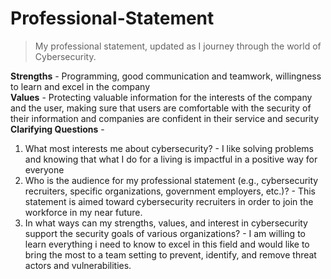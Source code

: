 # Professional-Statement
>My professional statement, updated as I journey through the world of Cybersecurity.
>
**Strengths** - Programming, good communication and teamwork, willingness to learn and excel in the company  
**Values** - Protecting valuable information for the interests of the company and the user, making sure that users are comfortable with the security of their information and companies are confident in their service and security  
**Clarifying Questions** -   
1. What most interests me about cybersecurity?
        - I like solving problems and knowing that what I do for a living is impactful in a positive way for everyone  
2. Who is the audience for my professional statement (e.g., cybersecurity recruiters, specific organizations, government employers, etc.)?
        - This statement is aimed toward cybersecurity recruiters in order to join the workforce in my near future.  
4. In what ways can my strengths, values, and interest in cybersecurity support the security goals of various organizations?
        - I am willing to learn everything i need to know to excel in this field and would like to bring the most to a team setting to prevent, identify, and remove threat actors and vulnerabilities.  
